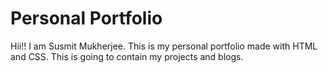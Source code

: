 # Personal Portfolio

Hii!! I am Susmit Mukherjee. This is my personal portfolio made with HTML and CSS. This is going to contain my projects and blogs. 

